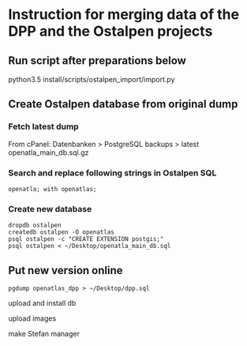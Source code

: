 # Instruction for merging data of the DPP and the Ostalpen projects

## Run script after preparations below

python3.5 install/scripts/ostalpen_import/import.py

## Create Ostalpen database from original dump

### Fetch latest dump

From cPanel: Datenbanken > PostgreSQL backups > latest openatla_main_db.sql.gz

### Search and replace following strings in Ostalpen SQL

    openatla; with openatlas;

### Create new database

    dropdb ostalpen
    createdb ostalpen -O openatlas
    psql ostalpen -c "CREATE EXTENSION postgis;"
    psql ostalpen < ~/Desktop/openatla_main_db.sql

## Put new version online

    pgdump openatlas_dpp > ~/Desktop/dpp.sql

upload and install db

upload images

make Stefan manager
